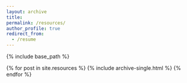 ```yaml
---
layout: archive
title: 
permalink: /resources/
author_profile: true
redirect_from:
  - /resume
---
```


{% include base_path %}


{% for post in site.resources %}
  {% include archive-single.html %}
{% endfor %}